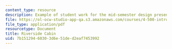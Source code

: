 ```yaml
---
content_type: resource
description: Example of student work for the mid-semester design presentation.
file: https://ol-ocw-studio-app-qa.s3.amazonaws.com/courses/4-500-introduction-to-design-computing-fall-2008/7b15129460303d6e51ded2eaf7453992_assn4a_6.pdf
file_type: application/pdf
resourcetype: Document
title: Riverside Cabin
uid: 7b151294-6030-3d6e-51de-d2eaf7453992
---
```

